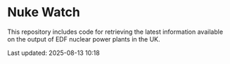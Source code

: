 # Nuke Watch

This repository includes code for retrieving the latest information available on the output of EDF nuclear power plants in the UK.

Last updated: 2025-08-13 10:18
